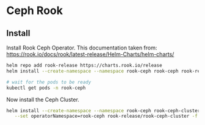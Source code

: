 
# Ceph Rook

## Install

Install Rook Ceph Operator. This documentation taken from: https://rook.io/docs/rook/latest-release/Helm-Charts/helm-charts/

```bash
helm repo add rook-release https://charts.rook.io/release
helm install --create-namespace --namespace rook-ceph rook-ceph rook-release/rook-ceph -f ceph-operator.yaml

# wait for the pods to be ready
kubectl get pods -n rook-ceph
```

Now install the Ceph Cluster. 

```bash
helm install --create-namespace --namespace rook-ceph rook-ceph-cluster \
   --set operatorNamespace=rook-ceph rook-release/rook-ceph-cluster -f ceph-cluster.yaml
```
